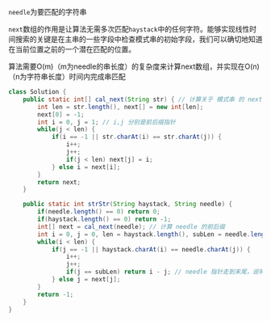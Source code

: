 `needle`为要匹配的字符串

`next`数组的作用是让算法无需多次匹配`haystack`中的任何字符。能够实现线性时间搜索的关键是在主串的一些字段中检查模式串的初始字段，我们可以确切地知道在当前位置之前的一个潜在匹配的位置。

算法需要O(m)（m为needle的串长度）的复杂度来计算next数组，并实现在O(n)（n为字符串长度）时间内完成串匹配

```java
class Solution {
    public static int[] cal_next(String str) { // 计算关于 模式串 的 next 数组
        int len = str.length(), next[] = new int[len];
        next[0] = -1;
        int i = 0, j = 1; // i,j 分别是前后缀指针
        while(j < len) {
            if(i == -1 || str.charAt(i) == str.charAt(j)) {
                i++;
                j++;
                if(j < len) next[j] = i;
            } else i = next[i];
        }
        return next;
    }

    public static int strStr(String haystack, String needle) {
        if(needle.length() == 0) return 0;
        if(haystack.length() == 0) return -1;
        int[] next = cal_next(needle); // 计算 needle 的前后缀
        int i = 0, j = 0, len = haystack.length(), subLen = needle.length();
        while(i < len) {
            if(j == -1 || haystack.charAt(i) == needle.charAt(j)) {
                i++;
                j++;
                if(j == subLen) return i - j; // needle 指针走到末尾，说明匹配成功
            } else j = next[j];
        }
        return -1;
    }
}
```

​	